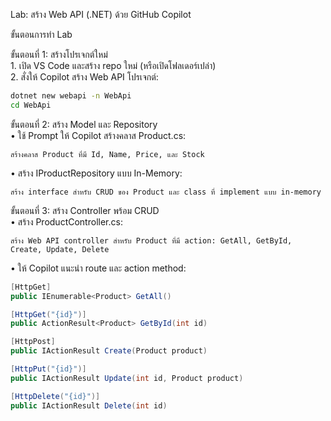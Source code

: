 Lab: สร้าง Web API (.NET) ด้วย GitHub Copilot

ขั้นตอนการทำ Lab<br>

ขั้นตอนที่ 1: สร้างโปรเจกต์ใหม่<br>
	1.	เปิด VS Code และสร้าง repo ใหม่ (หรือเปิดโฟลเดอร์เปล่า)<br>
	2.	สั่งให้ Copilot สร้าง Web API โปรเจกต์:<br>
```bash
dotnet new webapi -n WebApi
cd WebApi
```

ขั้นตอนที่ 2: สร้าง Model และ Repository <br>
•	ใช้ Prompt ให้ Copilot สร้างคลาส Product.cs:<br>
```prompt
สร้างคลาส Product ที่มี Id, Name, Price, และ Stock
```
•	สร้าง IProductRepository แบบ In-Memory:<br>
```prompt
สร้าง interface สำหรับ CRUD ของ Product และ class ที่ implement แบบ in-memory
```

ขั้นตอนที่ 3: สร้าง Controller พร้อม CRUD <br>
•	สร้าง ProductController.cs:<br>
```prompt
สร้าง Web API controller สำหรับ Product ที่มี action: GetAll, GetById, Create, Update, Delete
```
•	ให้ Copilot แนะนำ route และ action method:<br>
```csharp
[HttpGet]
public IEnumerable<Product> GetAll()

[HttpGet("{id}")]
public ActionResult<Product> GetById(int id)

[HttpPost]
public IActionResult Create(Product product)

[HttpPut("{id}")]
public IActionResult Update(int id, Product product)

[HttpDelete("{id}")]
public IActionResult Delete(int id)
```
